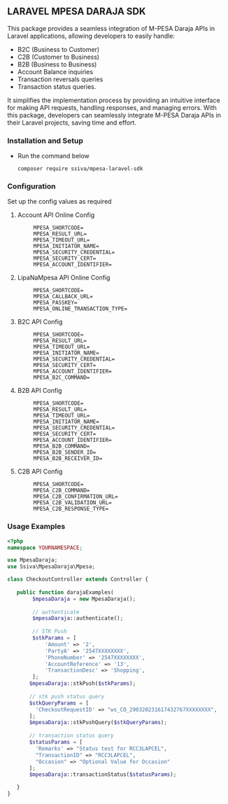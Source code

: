 ## LARAVEL MPESA DARAJA SDK

This package provides a seamless integration of M-PESA Daraja APIs in Laravel applications, allowing developers to easily handle:

- B2C (Business to Customer)
- C2B (Customer to Business)
- B2B (Business to Business)
- Account Balance inquiries
- Transaction reversals queries
- Transaction status queries. 

It simplifies the implementation process by providing an intuitive interface for making API requests, handling responses, and managing errors. 
With this package, developers can seamlessly integrate M-PESA Daraja APIs in their Laravel projects, saving time and effort.


### Installation and Setup
- Run the command below 

    ```
    composer require ssiva/mpesa-laravel-sdk
    ```
### Configuration

Set up the config values as required

1) Account API Online Config
   ```dotenv
        MPESA_SHORTCODE=
        MPESA_RESULT_URL=
        MPESA_TIMEOUT_URL=
        MPESA_INITIATOR_NAME=
        MPESA_SECURITY_CREDENTIAL=
        MPESA_SECURITY_CERT=
        MPESA_ACCOUNT_IDENTIFIER=
   ```

2) LipaNaMpesa API Online Config
   ```dotenv
        MPESA_SHORTCODE=
        MPESA_CALLBACK_URL=
        MPESA_PASSKEY=
        MPESA_ONLINE_TRANSACTION_TYPE=
   ```

3) B2C API Config
   ```dotenv
        MPESA_SHORTCODE=
        MPESA_RESULT_URL=
        MPESA_TIMEOUT_URL=
        MPESA_INITIATOR_NAME=
        MPESA_SECURITY_CREDENTIAL=
        MPESA_SECURITY_CERT=
        MPESA_ACCOUNT_IDENTIFIER=
        MPESA_B2C_COMMAND=
   ```

4) B2B API Config
   ```dotenv
        MPESA_SHORTCODE=
        MPESA_RESULT_URL=
        MPESA_TIMEOUT_URL=
        MPESA_INITIATOR_NAME=
        MPESA_SECURITY_CREDENTIAL=
        MPESA_SECURITY_CERT=
        MPESA_ACCOUNT_IDENTIFIER=
        MPESA_B2B_COMMAND=
        MPESA_B2B_SENDER_ID=
        MPESA_B2B_RECEIVER_ID=
   ```

5) C2B API Config
   ```dotenv
        MPESA_SHORTCODE=
        MPESA_C2B_COMMAND=
        MPESA_C2B_CONFIRMATION_URL=
        MPESA_C2B_VALIDATION_URL=
        MPESA_C2B_RESPONSE_TYPE=
   ```

### Usage Examples

```php
<?php
namespace YOURNAMESPACE;

use MpesaDaraja; 
use Ssiva\MpesaDaraja\Mpesa;

class CheckoutController extends Controller {
   
   public function darajaExamples(
        $mpesaDaraja = new MpesaDaraja();
        
        // authenticate
        $mpesaDaraja::authenticate();
        
        // STK Push
        $stkParams = [
            'Amount' => '2',
            'PartyA' => '2547XXXXXXXX',
            'PhoneNumber' => '2547XXXXXXXX',
            'AccountReference' => '13',
            'TransactionDesc' => 'Shopping',
        ];
       $mpesaDaraja::stkPush($stkParams);
       
       // stk push status query
       $stkQueryParams = [
         'CheckoutRequestID' => "ws_CO_290320231617432767XXXXXXXX",
       ];
       $mpesaDaraja::stkPushQuery($stkQueryParams);
       
       // transaction status query
       $statusParams = [
         'Remarks' => "Status test for RCC3LAPCEL",
         "TransactionID" => "RCC3LAPCEL",
         "Occasion" => "Optional Value for Occasion"
       ];
       $mpesaDaraja::transactionStatus($statusParams);

   }
}

```